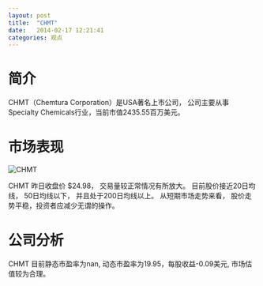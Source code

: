 ```yaml
---
layout: post
title:  "CHMT"
date:   2014-02-17 12:21:41
categories: 观点
---
```


# 简介
CHMT（Chemtura Corporation）是USA著名上市公司，
公司主要从事Specialty Chemicals行业，当前市值2435.55百万美元。

# 市场表现

![CHMT](http://finviz.com/chart.ashx?t=CHMT&ty=c&ta=1&p=d&s=l)

CHMT 昨日收盘价 $24.98，
交易量较正常情况有所放大。
目前股价接近20日均线，
50日均线以下，
并且处于200日均线以上。
从短期市场走势来看，
股价走势平稳，投资者应减少无谓的操作。

# 公司分析
CHMT 目前静态市盈率为nan, 动态市盈率为19.95，每股收益-0.09美元,
市场估值较为合理。
